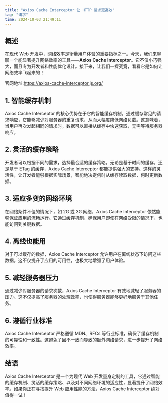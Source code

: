 ```yaml
---
title: "Axios Cache Interceptor 让 HTTP 请求更高效"
tag: "请求"
time: 2024-10-03 21:49:11
---
```


## 概述

在现代 Web 开发中，网络效率是衡量用户体验的重要指标之一。今天，我们来聊聊一个能显著提升网络效率的工具——**Axios Cache Interceptor**。它不仅小巧强大，而且专为开发者和性能优化设计。接下来，让我们一探究竟，看看它是如何让网络效率飞起来的！

官网地址:https://axios-cache-interceptor.js.org/

## 1\. 智能缓存机制

Axios Cache Interceptor 的核心优势在于它的智能缓存机制。通过缓存常见的请求响应，它能够减少对服务器的重复请求，从而大幅度降低网络负载。这意味着，当用户再次发起相同的请求时，数据可以直接从缓存中快速获取，无需等待服务器响应。

## 2\. 灵活的缓存策略

开发者可以根据不同的需求，选择最合适的缓存策略。无论是基于时间的缓存，还是基于 ETag 的缓存，Axios Cache Interceptor 都能提供强大的支持。这样的灵活性，让开发者能够根据实际场景，智能地决定何时从缓存读取数据，何时更新数据。

## 3\. 适应多变的网络环境

在网络条件不佳的情况下，如 2G 或 3G 网络，Axios Cache Interceptor 依然能够保证应用的流畅运行。它通过缓存机制，确保用户即使在网络受限的情况下，也能访问到关键数据。

## 4\. 离线也能用

对于可以缓存的数据，Axios Cache Interceptor 允许用户在离线状态下访问这些数据。这不仅提升了应用的可用性，也极大地增强了用户体验。

## 5\. 减轻服务器压力

通过减少对服务器的请求次数，Axios Cache Interceptor 有效地减轻了服务器的压力。这不仅提高了服务器的处理效率，也使得服务器能够更好地服务于其他任务。

## 6\. 遵循行业标准

Axios Cache Interceptor 严格遵循 MDN、RFCs 等行业标准，确保了缓存机制的可靠性和一致性。这避免了因不一致而导致的额外网络请求，进一步提升了网络效率。

## 结语

Axios Cache Interceptor 是一个为现代 Web 开发量身定制的工具，它通过智能的缓存机制、灵活的缓存策略、以及对不同网络环境的适应性，显著提升了网络效率。如果你正在寻找提升 Web 应用性能的方法，Axios Cache Interceptor 绝对值得一试！
